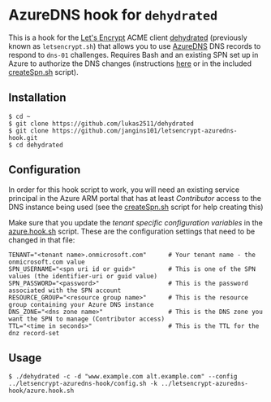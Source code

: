 # AzureDNS hook for `dehydrated` 

This is a hook for the [Let's Encrypt](https://letsencrypt.org/) ACME client [dehydrated](https://github.com/lukas2511/dehydrated) (previously known as `letsencrypt.sh`) that allows you to use [AzureDNS](https://azure.microsoft.com/en-us/services/dns/) DNS records to respond to `dns-01` challenges. Requires Bash and an existing SPN set up in Azure to authorize the DNS changes (instructions [here](https://azure.microsoft.com/en-us/documentation/articles/resource-group-create-service-principal-portal/) or in the included [createSpn.sh](createSpn.sh) script).


## Installation

```
$ cd ~
$ git clone https://github.com/lukas2511/dehydrated
$ git clone https://github.com/jangins101/letsencrypt-azuredns-hook.git
$ cd dehydrated
```

## Configuration

In order for this hook script to work, you will need an existing service principal in the Azure ARM portal that has at least *Contributor* access to the DNS instance being used (see the [createSpn.sh](createSpn.sh) script for help creating this)

Make sure that you update the *tenant specific configuration variables* in the [azure.hook.sh](azure.hook.sh) script. These are the configuration settings that need to be changed in that file:

```
TENANT="<tenant name>.onmicrosoft.com"      # Your tenant name - the onmicrosoft.com value
SPN_USERNAME="<spn uri id or guid>"         # This is one of the SPN values (the identifier-uri or guid value)
SPN_PASSWORD="<password>"                   # This is the password associated with the SPN account 
RESOURCE_GROUP="<resource group name>"      # This is the resource group containing your Azure DNS instance
DNS_ZONE="<dns zone name>"                  # This is the DNS zone you want the SPN to manage (Contributor access)
TTL="<time in seconds>"                     # This is the TTL for the dnz record-set
```

## Usage

```
$ ./dehydrated -c -d "www.example.com alt.example.com" --config ../letsencrypt-azuredns-hook/config.sh -k ../letsencrypt-azuredns-hook/azure.hook.sh

```